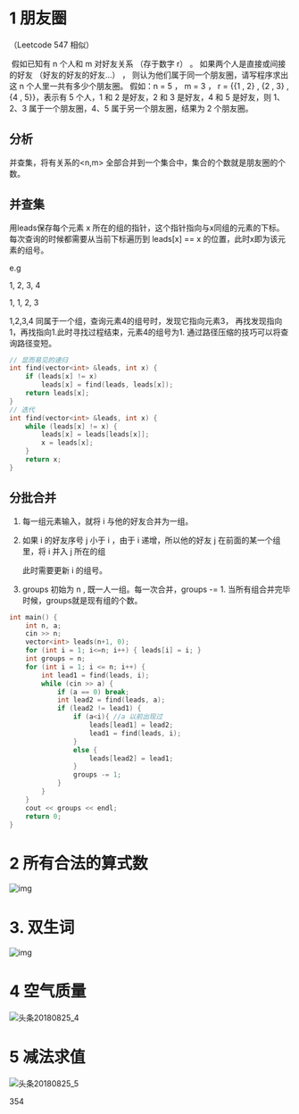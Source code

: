 # 1 朋友圈

（Leetcode 547 相似）

 假如已知有 n 个人和 m 对好友关系 （存于数字 r） 。 如果两个人是直接或间接的好友 （好友的好友的好友...） ， 则认为他们属于同一个朋友圈，请写程序求出这 n 个人里一共有多少个朋友圈。 假如：n = 5 ， m = 3 ， r = {{1 , 2} , {2 , 3} , {4 , 5}}，表示有 5 个人，1 和 2 是好友，2 和 3 是好友，4 和 5 是好友，则 1、2、3 属于一个朋友圈，4、5 属于另一个朋友圈，结果为 2 个朋友圈。 

## 分析

并查集，将有关系的<n,m> 全部合并到一个集合中，集合的个数就是朋友圈的个数。

## 并查集

用leads保存每个元素 x 所在的组的指针，这个指针指向与x同组的元素的下标。每次查询的时候都需要从当前下标遍历到 leads[x] == x 的位置，此时x即为该元素的组号。

e.g  

1, 2, 3, 4

1, 1, 2, 3 

1,2,3,4 同属于一个组，查询元素4的组号时，发现它指向元素3， 再找发现指向1，再找指向1.此时寻找过程结束，元素4的组号为1.  通过路径压缩的技巧可以将查询路径变短。

```cpp
// 显而易见的递归
int find(vector<int> &leads, int x) {
	if (leads[x] != x)
		leads[x] = find(leads, leads[x]);
	return leads[x];
}
// 迭代
int find(vector<int> &leads, int x) {
	while (leads[x] != x) {
		leads[x] = leads[leads[x]];
		x = leads[x];
	}
	return x;
}
```
## 分批合并
1. 每一组元素输入，就将 i 与他的好友合并为一组。

2. 如果 i 的好友序号 j 小于 i ，由于 i 递增，所以他的好友 j 在前面的某一个组里，将 i 并入 j 所在的组

   此时需要更新 i 的组号。

3.  groups 初始为 n , 既一人一组。每一次合并，groups -= 1. 当所有组合并完毕时候，groups就是现有组的个数。

```cpp
int main() {
	int n, a;
	cin >> n;
	vector<int> leads(n+1, 0);
	for (int i = 1; i<=n; i++) { leads[i] = i; }
	int groups = n;
	for (int i = 1; i <= n; i++) {
		int lead1 = find(leads, i);
		while (cin >> a) {
			if (a == 0) break;
			int lead2 = find(leads, a);
			if (lead2 != lead1) {
				if (a<i){ //a 以前出现过
					leads[lead1] = lead2;
					lead1 = find(leads, i);
				}
				else {
					leads[lead2] = lead1;
				}
				groups -= 1;
			}
		}
	}
	cout << groups << endl;
	return 0;
}
```

# 2 所有合法的算式数

![img](img/头条20180825_2.png)



# 3. 双生词

![img](img\头条20180825_3.png)

 

# 4 空气质量 

![头条20180825_4](img\头条20180825_4.png)

# 5 减法求值

![头条20180825_5](img\头条20180825_5.png)

354